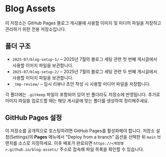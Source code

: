 # Blog Assets

이 저장소는 GitHub Pages 블로그 게시물에 사용할 이미지 및 미디어 파일을 저장하고 관리하기 위한 전용 저장소입니다.

## 폴더 구조

- `2025-07/blog-setup-1/` – 2025년 7월의 블로그 세팅 관련 첫 번째 게시글에서 사용할 이미지 파일을 보관합니다.
- `2025-07/blog-setup-2/` – 2025년 7월의 블로그 세팅 관련 두 번째 게시글에서 사용할 이미지 파일을 보관합니다.
- `_tmp-review/` – 임시 리뷰나 초안 작성 시 사용할 미디어 파일을 저장합니다.

각 폴더에는 `.gitkeep` 파일이 포함되어 있어 빈 폴더라도 저장소에 반영됩니다. 추가로 이미지 파일을 업로드할 때는 해당 게시글에 맞는 폴더를 생성하여 정리해주세요.

## GitHub Pages 설정

이 저장소를 공개적으로 호스팅하려면 GitHub Pages를 활성화해야 합니다. 저장소
설정(Settings)의 **Pages** 메뉴에서 "Deploy from a branch" 옵션을 선택한 뒤
`main` 브랜치를 소스로 지정하세요. 이후 배포가 완료되면
`https://<계정명>.github.io/blog-assets/` 주소로 접속해 파일 목록을 확인할 수
있습니다.
